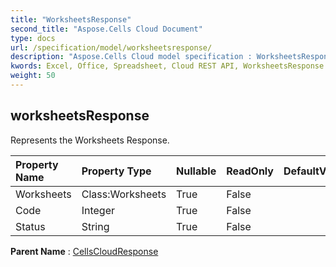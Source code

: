 ```yaml
---
title: "WorksheetsResponse"
second_title: "Aspose.Cells Cloud Document"
type: docs
url: /specification/model/worksheetsresponse/
description: "Aspose.Cells Cloud model specification : WorksheetsResponse. Effortlessly handle Excel and other spreadsheet documents with features like opening, generating, editing, splitting, merging, comparing, and converting."
kwords: Excel, Office, Spreadsheet, Cloud REST API, WorksheetsResponse
weight: 50
---
```


## **worksheetsResponse**

Represents the Worksheets Response. 

| Property Name | Property Type | Nullable |  ReadOnly | DefaultValue | Description | 
| :- | :- | :- |:- |  :- | :- |
| Worksheets | Class:Worksheets | True |  False |  |  |  
| Code | Integer | True |  False |  |  |  
| Status | String | True |  False |  |  |  

**Parent Name** : [CellsCloudResponse](/specification/model/cellscloudresponse)

